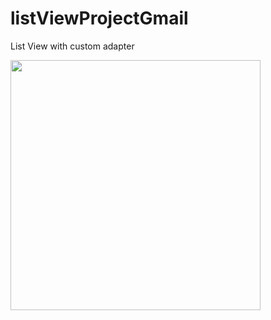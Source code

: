 # listViewProjectGmail
List View with custom adapter


<img src="https://user-images.githubusercontent.com/82153699/195772543-ce2b47de-b69c-45c4-bb21-cb2f95aaa115.png" width="400"  />
